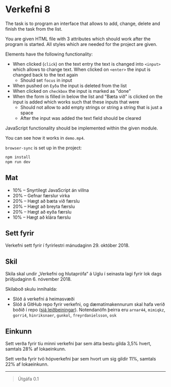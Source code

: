 # Verkefni 8

The task is to program an interface that allows to add, change, delete and finish the task from the list.

You are given HTML file with 3 attributes which should work after the program is started. All styles which are needed for the project are given.

Elements have the following functionality:

* When clicked (`click`) on the text entry the text is changed into `<input>` which allows to change text. When clicked on `<enter>` the input is changed back to the text again
    - Should set `focus` in input
* When pushed on `Eyða`  the input is deleted from the list
* When clicked on `checkbox` the input is marked as "done"
* When the form is filled in below the list and "Bæta við" is clicked on the input is added which works such that these inputs that were 
    - Should not allow to add empty strings or string a string that is just a space
    - After the input was added the text field should be cleared

JavaScript functionality should be implemented within the given module.

You can see how it works in `demo.mp4`.

`browser-sync` is set up in the project:

```bash
npm install
npm run dev
```

## Mat

* 10% – Snyrtilegt JavaScript án villna
* 20% – Gefnar færslur virka
* 20% – Hægt að bæta við færslu
* 20% – Hægt að breyta færslu
* 20% – Hægt að eyða færslu
* 10% – Hægt að klára færslu

## Sett fyrir

Verkefni sett fyrir í fyrirlestri mánudaginn 29. október 2018.

## Skil

Skila skal undir „Verkefni og hlutaprófa“ á Uglu í seinasta lagi fyrir lok dags þriðjudaginn 6. nóvember 2018.

Skilaboð skulu innihalda:

* Slóð á verkefni á heimasvæði
* Slóð á GitHub repo fyrir verkefni, og dæmatímakennurum skal hafa verið boðið í repo ([sjá leiðbeiningar](https://help.github.com/articles/inviting-collaborators-to-a-personal-repository/)). Notendanöfn þeirra eru `arnar44`, `mimiqkz`, `gorri4`, `hinriksnaer`, `gunkol`, `freyrdanielsson`, `osk`

## Einkunn

Sett verða fyrir tíu minni verkefni þar sem átta bestu gilda 3,5% hvert, samtals 28% af lokaeinkunn.

Sett verða fyrir tvö hópverkefni þar sem hvort um sig gildir 11%, samtals 22% af lokaeinkunn.

---

> Útgáfa 0.1
